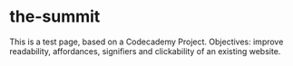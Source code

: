 # the-summit
This is a test page, based on a Codecademy Project. Objectives: improve readability, affordances, signifiers and clickability of an existing website.
